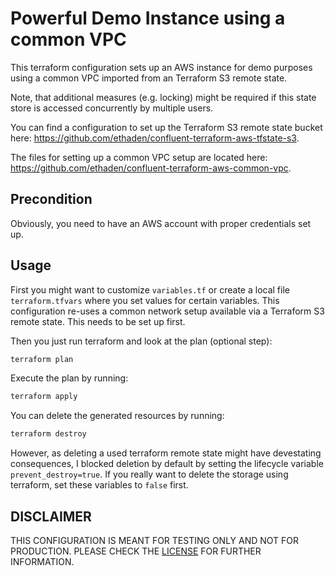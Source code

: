# Powerful Demo Instance using a common VPC
This terraform configuration sets up an AWS instance for demo purposes using a common VPC imported from an Terraform S3 remote state.

Note, that additional measures (e.g. locking) might be required if this state store is accessed concurrently by multiple users.

You can find a configuration to set up the Terraform S3 remote state bucket here: https://github.com/ethaden/confluent-terraform-aws-tfstate-s3.

The files for setting up a common VPC setup are located here: https://github.com/ethaden/confluent-terraform-aws-common-vpc.

## Precondition
Obviously, you need to have an AWS account with proper credentials set up.

## Usage
First you might want to customize `variables.tf` or create a local file `terraform.tfvars` where you set values for certain variables.
This configuration re-uses a common network setup available via a Terraform S3 remote state. This needs to be set up first.

Then you just run terraform and look at the plan (optional step):

```bash
terraform plan
```

Execute the plan by running:

```bash
terraform apply
```

You can delete the generated resources by running:

```bash
terraform destroy
```

However, as deleting a used terraform remote state might have devestating consequences, I blocked deletion by default by setting the lifecycle variable `prevent_destroy=true`. If you really want to delete the storage using terraform, set these variables to `false` first.

## DISCLAIMER
THIS CONFIGURATION IS MEANT FOR TESTING ONLY AND NOT FOR PRODUCTION. PLEASE CHECK THE [LICENSE](LICENSE) FOR FURTHER INFORMATION.

